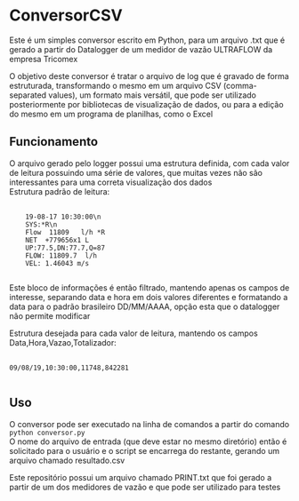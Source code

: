 # ConversorCSV
Este é um simples conversor escrito em Python, para um arquivo .txt que é gerado a partir do Datalogger de um medidor de vazão ULTRAFLOW da empresa Tricomex

O objetivo deste conversor é tratar o arquivo de log que é gravado de forma estruturada, transformando o mesmo em um arquivo CSV (comma-separated values), um formato mais versátil, que pode ser utilizado posteriormente por bibliotecas de visualização de dados, ou para a edição do mesmo em um programa de planilhas, como o Excel

<h2>Funcionamento</h2>
  O arquivo gerado pelo logger possui uma estrutura definida, com cada valor de leitura possuindo uma série de valores, que muitas vezes não são interessantes para uma correta visualização dos dados<br>
  Estrutura padrão de leitura:
<pre>
    <code>
    19-08-17 10:30:00\n
    SYS:*R\n
    Flow  11809   l/h *R
    NET  +779656x1 L
    UP:77.5,DN:77.7,Q=87
    FLOW: 11809.7  l/h
    VEL: 1.46043 m/s
    </code>
</pre>

Este bloco de informações é então filtrado, mantendo apenas os campos de interesse, separando data e hora em dois valores diferentes e formatando a data para o padrão brasileiro DD/MM/AAAA, opção esta que o datalogger não permite modificar

Estrutura desejada para cada valor de leitura, mantendo os campos Data,Hora,Vazao,Totalizador:
<pre>
  <code>  
09/08/19,10:30:00,11748,842281
   </code>
</pre>

<h2>Uso</h2>
  <p>O conversor pode ser executado na linha de comandos a partir do comando <code>python conversor.py</code><br> 
  O nome do arquivo de entrada (que deve estar no mesmo diretório) então é solicitado para o usuário e o script se encarrega do restante, gerando um arquivo chamado resultado.csv
    
  Este repositório possui um arquivo chamado PRINT.txt que foi gerado a partir de um dos medidores de vazão e que pode ser utilizado para testes
  </p>
  
